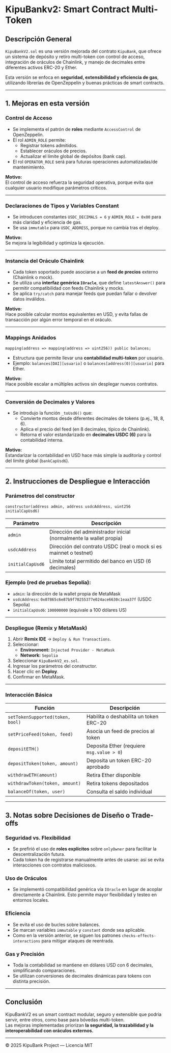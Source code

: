 # KipuBankv2: Smart Contract Multi-Token

## Descripción General

`KipuBankV2.sol` es una versión mejorada del contrato `KipuBank`, que ofrece un sistema de depósito y retiro multi-token con control de acceso, integración de oráculos de Chainlink, y manejo de decimales entre diferentes activos ERC-20 y Ether.  

Esta versión se enfoca en **seguridad, extensibilidad y eficiencia de gas**, utilizando librerías de OpenZeppelin y buenas prácticas de smart contracts.

---

## 1. Mejoras en esta versión

### Control de Acceso
- Se implementa el patrón de **roles** mediante `AccessControl` de OpenZeppelin.  
- El rol `ADMIN_ROLE` permite:
  - Registrar tokens admitidos.
  - Establecer oráculos de precios.
  - Actualizar el límite global de depósitos (bank cap).
- El rol `OPERATOR_ROLE` será para futuras operaciones automatizadas/de mantenimiento.

**Motivo:**  
El control de acceso refuerza la seguridad operativa, porque evita que cualquier usuario modifique parámetros críticos.

---

### Declaraciones de Tipos y Variables Constant
- Se introducen constantes `USDC_DECIMALS = 6` y `ADMIN_ROLE = 0x00` para más claridad y eficiencia de gas.  
- Se usa `immutable` para `USDC_ADDRESS`, porque no cambia tras el deploy.  

**Motivo:**  
Se mejora la legibilidad y optimiza la ejecución.

---

### Instancia del Oráculo Chainlink
- Cada token soportado puede asociarse a un **feed de precios** externo (Chainlink o mock).
- Se utiliza una **interfaz genérica `IOracle`**, que define `latestAnswer()` para permitir compatibilidad con feeds Chainlink y mocks.  
- Se aplica `try/catch` para manejar feeds que puedan fallar o devolver datos inválidos.

**Motivo:**  
Hace posible calcular montos equivalentes en USD, y evita fallas de transacción por algún error temporal en el oráculo.

---

### Mappings Anidados
```solidity
mapping(address => mapping(address => uint256)) public balances;
```
- Estructura que permite llevar una **contabilidad multi-token** por usuario.  
- Ejemplo: `balances[DAI][usuario]` o `balances[address(0)][usuario]` para Ether.

**Motivo:**  
Hace posible escalar a múltiples activos sin desplegar nuevos contratos.

---

### Conversión de Decimales y Valores
- Se introdujo la función `_toUsd6()` que:
  - Convierte montos desde diferentes decimales de tokens (p.ej., 18, 8, 6).
  - Aplica el precio del feed (en 8 decimales, típico de Chainlink).
  - Retorna el valor estandarizado en **decimales USDC (6)** para la contabilidad interna.

**Motivo:**  
Estandarizar la contabilidad en USD hace más simple la auditoría y control del límite global (`bankCapUsd6`).

---

## 2. Instrucciones de Despliegue e Interacción

### Parámetros del constructor
```solidity
constructor(address admin, address usdcAddress, uint256 initialCapUsd6)
```

| Parámetro | Descripción |
|------------|--------------|
| `admin` | Dirección del administrador inicial (normalmente la wallet propia) |
| `usdcAddress` | Dirección del contrato USDC (real o mock si es mainnet o testnet) |
| `initialCapUsd6` | Límite total permitido del banco en USD (6 decimales) |

### Ejemplo (red de pruebas Sepolia):
- `admin`: la dirección de la wallet propia de MetaMask  
- `usdcAddress`: `0x07865c6e87b9f70255377e024ace6630c1eaa37f` (USDC Sepolia)  
- `initialCapUsd6`: `100000000` (equivale a 100 dólares US)

---

### Despliegue (Remix y MetaMask)

1. Abrir **Remix IDE** → `Deploy & Run Transactions`.
2. Seleccionar:
   - **Environment:** `Injected Provider - MetaMask`
   - **Network:** `Sepolia`
3. Seleccionar `KipuBankV2_es.sol`.
4. Ingresar los parámetros del constructor.
5. Hacer clic en **Deploy**.
6. Confirmar en MetaMask.

---

### Interacción Básica

| Función | Descripción |
|----------|-------------|
| `setTokenSupported(token, bool)` | Habilita o deshabilita un token ERC-20 |
| `setPriceFeed(token, feed)` | Asocia un feed de precios al token |
| `depositETH()` | Deposita Ether (requiere `msg.value > 0`) |
| `depositToken(token, amount)` | Deposita un token ERC-20 aprobado |
| `withdrawETH(amount)` | Retira Ether disponible |
| `withdrawToken(token, amount)` | Retira tokens depositados |
| `balanceOf(token, user)` | Consulta el saldo individual |

---

## 3. Notas sobre Decisiones de Diseño o Trade-offs

### Seguridad vs. Flexibilidad
- Se prefirió el uso de **roles explícitos** sobre `onlyOwner` para facilitar la descentralización futura.
- Cada token ha de registrarse manualmente antes de usarse: así se evita interacciones con contratos maliciosos.

### Uso de Oráculos
- Se implementó compatibilidad genérica vía `IOracle` en lugar de acoplar directamente a Chainlink. Esto permite mayor flexibilidad y testeo en entornos locales.

### Eficiencia
- Se evita el uso de bucles sobre balances.
- Se marcan variables `immutable` y `constant` donde sea aplicable.
- Como en la versión anterior, se siguen los patrones `checks-effects-interactions` para mitigar ataques de reentrada.

### Gas y Precisión
- Toda la contabilidad se mantiene en dólares USD con 6 decimales, simplificando comparaciones.
- Se utilizan conversiones de decimales dinámicas para tokens con distinta precisión.

---

## Conclusión

KipuBankV2 es un smart contract modular, seguro y extensible que podría servir, entre otros, como base para bóvedas multi-token.  
Las mejoras implementadas priorizan **la seguridad, la trazabilidad y la interoperabilidad con oráculos externos.**

---

© 2025 KipuBank Project — Licencia MIT
